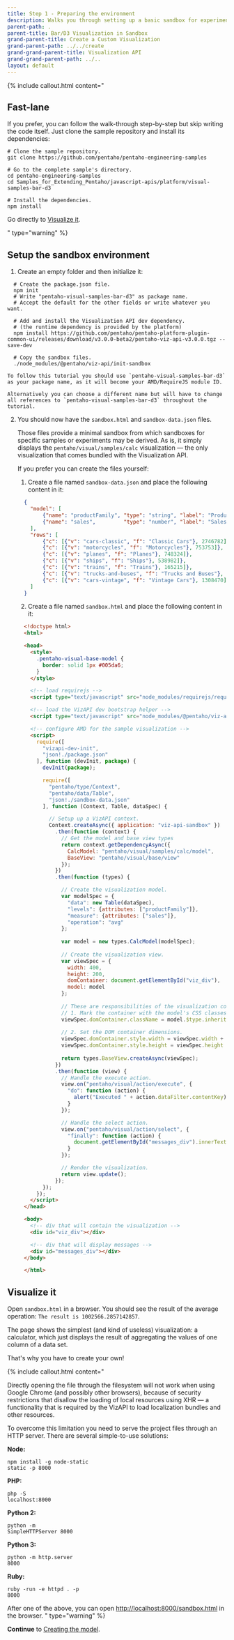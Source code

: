 ```yaml
---
title: Step 1 - Preparing the environment
description: Walks you through setting up a basic sandbox for experimenting with visualizations.
parent-path: .
parent-title: Bar/D3 Visualization in Sandbox
grand-parent-title: Create a Custom Visualization
grand-parent-path: ../../create
grand-grand-parent-title: Visualization API
grand-grand-parent-path: ../..
layout: default
---
```


{% include callout.html content="<h2>Fast-lane</h2>
<p>If you prefer, you can follow the walk-through step-by-step but skip writing the code itself. 
   Just clone the sample repository and install its dependencies:</p>

<pre class='highlight'><code># Clone the sample repository.
git clone https://github.com/pentaho/pentaho-engineering-samples

# Go to the complete sample's directory.
cd pentaho-engineering-samples
cd Samples_for_Extending_Pentaho/javascript-apis/platform/visual-samples-bar-d3

# Install the dependencies.
npm install
</code></pre>

<p>Go directly to <a title='Visualize it' href='#visualize-it'>Visualize it</a>.</p>
" type="warning" %}

## Setup the sandbox environment

1. Create an empty folder and then initialize it:
  ```shell
    # Create the package.json file.
    npm init
    # Write "pentaho-visual-samples-bar-d3" as package name.
    # Accept the default for the other fields or write whatever you want.

    # Add and install the Visualization API dev dependency.
    # (the runtime dependency is provided by the platform)
    npm install https://github.com/pentaho/pentaho-platform-plugin-common-ui/releases/download/v3.0.0-beta2/pentaho-viz-api-v3.0.0.tgz --save-dev

    # Copy the sandbox files.
    ./node_modules/@pentaho/viz-api/init-sandbox
  ```

    To follow this tutorial you should use `pentaho-visual-samples-bar-d3` as your package name, as it will become your AMD/RequireJS module ID.

    Alternatively you can choose a different name but will have to change all references to `pentaho-visual-samples-bar-d3` throughout the tutorial.

2. You should now have the `sandbox.html` and `sandbox-data.json` files.

    Those files provide a minimal sandbox from which sandboxes for specific samples or experiments may be derived.
    As is, it simply displays the `pentaho/visual/samples/calc` visualization — the only visualization that comes bundled with the Visualization API.

    If you prefer you can create the files yourself:

    1. Create a file named `sandbox-data.json` and place the following content in it:
      ```json
        {
          "model": [
              {"name": "productFamily", "type": "string", "label": "Product Family"},
              {"name": "sales",         "type": "number", "label": "Sales"}
          ],
          "rows": [
              {"c": [{"v": "cars-classic", "f": "Classic Cars"}, 2746782]},
              {"c": [{"v": "motorcycles", "f": "Motorcycles"}, 753753]},
              {"c": [{"v": "planes", "f": "Planes"}, 748324]},
              {"c": [{"v": "ships", "f": "Ships"}, 538982]},
              {"c": [{"v": "trains", "f": "Trains"}, 165215]},
              {"c": [{"v": "trucks-and-buses", "f": "Trucks and Buses"}, 756438]},
              {"c": [{"v": "cars-vintage", "f": "Vintage Cars"}, 1308470]}
          ]
        }
      ```

    2. Create a file named `sandbox.html` and place the following content in it:
      ```html
        <!doctype html>
        <html>

        <head>
          <style>
            .pentaho-visual-base-model {
              border: solid 1px #005da6;
            }
          </style>

          <!-- load requirejs -->
          <script type="text/javascript" src="node_modules/requirejs/require.js"></script>

          <!-- load the VizAPI dev bootstrap helper -->
          <script type="text/javascript" src="node_modules/@pentaho/viz-api/dev-bootstrap.js"></script>

          <!-- configure AMD for the sample visualization -->
          <script>
            require([
              "vizapi-dev-init",
              "json!./package.json"
            ], function (devInit, package) {
              devInit(package);

              require([
                "pentaho/type/Context",
                "pentaho/data/Table",
                "json!./sandbox-data.json"
              ], function (Context, Table, dataSpec) {

                // Setup up a VizAPI context.
                Context.createAsync({ application: "viz-api-sandbox" })
                  .then(function (context) {
                    // Get the model and base view types
                    return context.getDependencyAsync({
                      CalcModel: "pentaho/visual/samples/calc/model",
                      BaseView: "pentaho/visual/base/view"
                    });
                  })
                  .then(function (types) {

                    // Create the visualization model.
                    var modelSpec = {
                      "data": new Table(dataSpec),
                      "levels": {attributes: ["productFamily"]},
                      "measure": {attributes: ["sales"]},
                      "operation": "avg"
                    };
                                                
                    var model = new types.CalcModel(modelSpec);
                                              
                    // Create the visualization view.
                    var viewSpec = {
                      width: 400,
                      height: 200,
                      domContainer: document.getElementById("viz_div"),
                      model: model
                    };
                                                        
                    // These are responsibilities of the visualization container application:
                    // 1. Mark the container with the model's CSS classes, for styling purposes.
                    viewSpec.domContainer.className = model.$type.inheritedStyleClasses.join(" ");
                                                    
                    // 2. Set the DOM container dimensions.
                    viewSpec.domContainer.style.width = viewSpec.width + "px";
                    viewSpec.domContainer.style.height = viewSpec.height + "px";
                            
                    return types.BaseView.createAsync(viewSpec);
                  })
                  .then(function (view) {
                    // Handle the execute action.
                    view.on("pentaho/visual/action/execute", {
                      "do": function (action) {
                        alert("Executed " + action.dataFilter.contentKey);
                      }
                    });

                    // Handle the select action.
                    view.on("pentaho/visual/action/select", {
                      "finally": function (action) {
                        document.getElementById("messages_div").innerText = "Selected: " + view.selectionFilter.contentKey;
                      }
                    });

                    // Render the visualization.
                    return view.update();
                  });
              });
            });
          </script>
        </head>

        <body>
          <!-- div that will contain the visualization -->
          <div id="viz_div"></div>

          <!-- div that will display messages -->
          <div id="messages_div"></div>
        </body>

        </html>
      ```

## Visualize it

Open `sandbox.html` in a browser.
You should see the result of the average operation: `The result is 1002566.2857142857`.

The page shows the simplest (and kind of useless) visualization: a
calculator, which just displays the result of aggregating the values of
one column of a data set.

That's why you have to create your own!

{% include callout.html content="<p>Directly opening the file through the filesystem will not work when using 
Google Chrome (and possibly other browsers), because of security restrictions that disallow the loading of 
local resources using XHR — a functionality that is required by the VizAPI to load localization bundles and 
other resources.</p>
<p>To overcome this limitation you need to serve the project files through an HTTP server. 
There are several simple-to-use solutions:</p>

<b>Node:</b><pre class='highlight'><code>npm install -g node-static
static -p 8000</code></pre>

<b>PHP:</b><pre class='highlight'><code>php -S localhost:8000</code></pre>

<b>Python 2:</b><pre class='highlight'><code>python -m SimpleHTTPServer 8000</code></pre>

<b>Python 3:</b><pre class='highlight'><code>python -m http.server 8000</code></pre>

<b>Ruby:</b><pre class='highlight'><code>ruby -run -e httpd . -p 8000</code></pre>

After one of the above, you can open <a href='http://localhost:8000/sandbox.html' target='_blank'>http://localhost:8000/sandbox.html</a> in the browser.
" type="warning" %}


**Continue** to [Creating the model](step2-model-creation).

